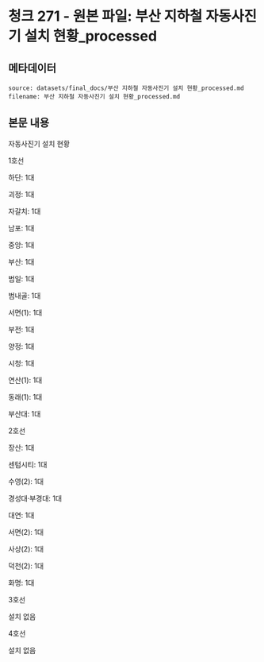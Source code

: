# 청크 271 - 원본 파일: 부산 지하철 자동사진기 설치 현황_processed

## 메타데이터

```
source: datasets/final_docs/부산 지하철 자동사진기 설치 현황_processed.md
filename: 부산 지하철 자동사진기 설치 현황_processed.md
```

## 본문 내용

자동사진기 설치 현황

1호선

하단: 1대

괴정: 1대

자갈치: 1대

남포: 1대

중앙: 1대

부산: 1대

범일: 1대

범내골: 1대

서면(1): 1대

부전: 1대

양정: 1대

시청: 1대

연산(1): 1대

동래(1): 1대

부산대: 1대

2호선

장산: 1대

센텀시티: 1대

수영(2): 1대

경성대·부경대: 1대

대연: 1대

서면(2): 1대

사상(2): 1대

덕천(2): 1대

화명: 1대

3호선

설치 없음

4호선

설치 없음